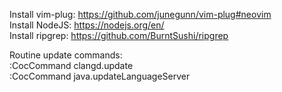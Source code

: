 Install vim-plug: https://github.com/junegunn/vim-plug#neovim <br />
Install NodeJS: https://nodejs.org/en/ <br />
Install ripgrep: https://github.com/BurntSushi/ripgrep <br />

Routine update commands: <br />
:CocCommand clangd.update <br />
:CocCommand java.updateLanguageServer
